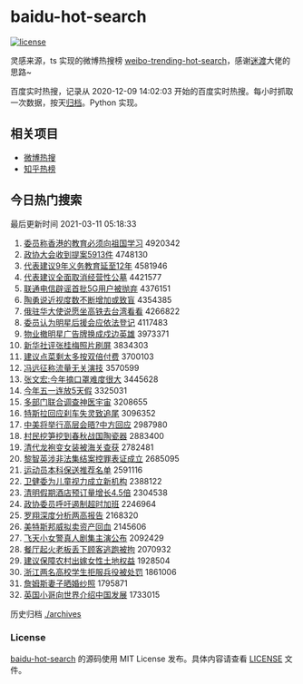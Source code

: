 # baidu-hot-search

[![license](https://img.shields.io/github/license/Arrackisarookie/baidu-hot-search)](https://github.com/Arrackisarookie/baidu-hot-search/blob/master/LICENSE)

灵感来源，ts 实现的微博热搜榜 [weibo-trending-hot-search](https://github.com/justjavac/weibo-trending-hot-search)，感谢[迷渡](https://github.com/justjavac)大佬的思路~

百度实时热搜，记录从 2020-12-09 14:02:03 开始的百度实时热搜。每小时抓取一次数据，按天[归档](./archives)。Python 实现。

## 相关项目
+ [微博热搜](https://github.com/Arrackisarookie/weibo-hot-search)
+ [知乎热榜](https://github.com/Arrackisarookie/zhihu-top-search)

## 今日热门搜索

<!-- Rank Begin -->

最后更新时间 2021-03-11 05:18:33

1. [委员称香港的教育必须向祖国学习](http://www.baidu.com/baidu?cl=3&tn=SE_baiduhomet8_jmjb7mjw&rsv_dl=fyb_top&fr=top1000&wd=%CE%AF%D4%B1%B3%C6%CF%E3%B8%DB%B5%C4%BD%CC%D3%FD%B1%D8%D0%EB%CF%F2%D7%E6%B9%FA%D1%A7%CF%B0) 4920342
1. [政协大会收到提案5913件](http://www.baidu.com/baidu?cl=3&tn=SE_baiduhomet8_jmjb7mjw&rsv_dl=fyb_top&fr=top1000&wd=%D5%FE%D0%AD%B4%F3%BB%E1%CA%D5%B5%BD%CC%E1%B0%B85913%BC%FE) 4748130
1. [代表建议9年义务教育延至12年](http://www.baidu.com/baidu?cl=3&tn=SE_baiduhomet8_jmjb7mjw&rsv_dl=fyb_top&fr=top1000&wd=%B4%FA%B1%ED%BD%A8%D2%E99%C4%EA%D2%E5%CE%F1%BD%CC%D3%FD%D1%D3%D6%C112%C4%EA) 4581946
1. [代表建议全面取消经营性公墓](http://www.baidu.com/baidu?cl=3&tn=SE_baiduhomet8_jmjb7mjw&rsv_dl=fyb_top&fr=top1000&wd=%B4%FA%B1%ED%BD%A8%D2%E9%C8%AB%C3%E6%C8%A1%CF%FB%BE%AD%D3%AA%D0%D4%B9%AB%C4%B9) 4421577
1. [联通电信辟谣首批5G用户被抛弃](http://www.baidu.com/baidu?cl=3&tn=SE_baiduhomet8_jmjb7mjw&rsv_dl=fyb_top&fr=top1000&wd=%C1%AA%CD%A8%B5%E7%D0%C5%B1%D9%D2%A5%CA%D7%C5%FA5G%D3%C3%BB%A7%B1%BB%C5%D7%C6%FA) 4376151
1. [陶勇说近视度数不断增加或致盲](http://www.baidu.com/baidu?cl=3&tn=SE_baiduhomet8_jmjb7mjw&rsv_dl=fyb_top&fr=top1000&wd=%CC%D5%D3%C2%CB%B5%BD%FC%CA%D3%B6%C8%CA%FD%B2%BB%B6%CF%D4%F6%BC%D3%BB%F2%D6%C2%C3%A4) 4354385
1. [俄驻华大使说愿坐高铁去台湾看看](http://www.baidu.com/baidu?cl=3&tn=SE_baiduhomet8_jmjb7mjw&rsv_dl=fyb_top&fr=top1000&wd=%B6%ED%D7%A4%BB%AA%B4%F3%CA%B9%CB%B5%D4%B8%D7%F8%B8%DF%CC%FA%C8%A5%CC%A8%CD%E5%BF%B4%BF%B4) 4266822
1. [委员认为明星后援会应依法登记](http://www.baidu.com/baidu?cl=3&tn=SE_baiduhomet8_jmjb7mjw&rsv_dl=fyb_top&fr=top1000&wd=%CE%AF%D4%B1%C8%CF%CE%AA%C3%F7%D0%C7%BA%F3%D4%AE%BB%E1%D3%A6%D2%C0%B7%A8%B5%C7%BC%C7) 4117483
1. [物业撤明星广告牌换成戍边英雄](http://www.baidu.com/baidu?cl=3&tn=SE_baiduhomet8_jmjb7mjw&rsv_dl=fyb_top&fr=top1000&wd=%CE%EF%D2%B5%B3%B7%C3%F7%D0%C7%B9%E3%B8%E6%C5%C6%BB%BB%B3%C9%CA%F9%B1%DF%D3%A2%D0%DB) 3973371
1. [新华社评张桂梅照片刷屏](http://www.baidu.com/baidu?cl=3&tn=SE_baiduhomet8_jmjb7mjw&rsv_dl=fyb_top&fr=top1000&wd=%D0%C2%BB%AA%C9%E7%C6%C0%D5%C5%B9%F0%C3%B7%D5%D5%C6%AC%CB%A2%C6%C1) 3834303
1. [建议点菜剩太多按双倍付费](http://www.baidu.com/baidu?cl=3&tn=SE_baiduhomet8_jmjb7mjw&rsv_dl=fyb_top&fr=top1000&wd=%BD%A8%D2%E9%B5%E3%B2%CB%CA%A3%CC%AB%B6%E0%B0%B4%CB%AB%B1%B6%B8%B6%B7%D1) 3700103
1. [冯远征称流量无关演技](http://www.baidu.com/baidu?cl=3&tn=SE_baiduhomet8_jmjb7mjw&rsv_dl=fyb_top&fr=top1000&wd=%B7%EB%D4%B6%D5%F7%B3%C6%C1%F7%C1%BF%CE%DE%B9%D8%D1%DD%BC%BC) 3570599
1. [张文宏:今年摘口罩难度很大](http://www.baidu.com/baidu?cl=3&tn=SE_baiduhomet8_jmjb7mjw&rsv_dl=fyb_top&fr=top1000&wd=%D5%C5%CE%C4%BA%EA%3A%BD%F1%C4%EA%D5%AA%BF%DA%D5%D6%C4%D1%B6%C8%BA%DC%B4%F3) 3445628
1. [今年五一连放5天假](http://www.baidu.com/baidu?cl=3&tn=SE_baiduhomet8_jmjb7mjw&rsv_dl=fyb_top&fr=top1000&wd=%BD%F1%C4%EA%CE%E5%D2%BB%C1%AC%B7%C55%CC%EC%BC%D9) 3325031
1. [多部门联合调查神医宇宙](http://www.baidu.com/baidu?cl=3&tn=SE_baiduhomet8_jmjb7mjw&rsv_dl=fyb_top&fr=top1000&wd=%B6%E0%B2%BF%C3%C5%C1%AA%BA%CF%B5%F7%B2%E9%C9%F1%D2%BD%D3%EE%D6%E6) 3208655
1. [特斯拉回应刹车失灵致追尾](http://www.baidu.com/baidu?cl=3&tn=SE_baiduhomet8_jmjb7mjw&rsv_dl=fyb_top&fr=top1000&wd=%CC%D8%CB%B9%C0%AD%BB%D8%D3%A6%C9%B2%B3%B5%CA%A7%C1%E9%D6%C2%D7%B7%CE%B2) 3096352
1. [中美将举行高层会晤?中方回应](http://www.baidu.com/baidu?cl=3&tn=SE_baiduhomet8_jmjb7mjw&rsv_dl=fyb_top&fr=top1000&wd=%D6%D0%C3%C0%BD%AB%BE%D9%D0%D0%B8%DF%B2%E3%BB%E1%CE%EE%3F%D6%D0%B7%BD%BB%D8%D3%A6) 2987980
1. [村民挖笋挖到春秋战国陶瓷器](http://www.baidu.com/baidu?cl=3&tn=SE_baiduhomet8_jmjb7mjw&rsv_dl=fyb_top&fr=top1000&wd=%B4%E5%C3%F1%CD%DA%CB%F1%CD%DA%B5%BD%B4%BA%C7%EF%D5%BD%B9%FA%CC%D5%B4%C9%C6%F7) 2883400
1. [清代龙袍变女装被海关查获](http://www.baidu.com/baidu?cl=3&tn=SE_baiduhomet8_jmjb7mjw&rsv_dl=fyb_top&fr=top1000&wd=%C7%E5%B4%FA%C1%FA%C5%DB%B1%E4%C5%AE%D7%B0%B1%BB%BA%A3%B9%D8%B2%E9%BB%F1) 2782481
1. [黎智英涉非法集结案控罪表证成立](http://www.baidu.com/baidu?cl=3&tn=SE_baiduhomet8_jmjb7mjw&rsv_dl=fyb_top&fr=top1000&wd=%C0%E8%D6%C7%D3%A2%C9%E6%B7%C7%B7%A8%BC%AF%BD%E1%B0%B8%BF%D8%D7%EF%B1%ED%D6%A4%B3%C9%C1%A2) 2685095
1. [运动员本科保送推荐名单](http://www.baidu.com/baidu?cl=3&tn=SE_baiduhomet8_jmjb7mjw&rsv_dl=fyb_top&fr=top1000&wd=%D4%CB%B6%AF%D4%B1%B1%BE%BF%C6%B1%A3%CB%CD%CD%C6%BC%F6%C3%FB%B5%A5) 2591116
1. [卫健委为儿童视力成立新机构](http://www.baidu.com/baidu?cl=3&tn=SE_baiduhomet8_jmjb7mjw&rsv_dl=fyb_top&fr=top1000&wd=%CE%C0%BD%A1%CE%AF%CE%AA%B6%F9%CD%AF%CA%D3%C1%A6%B3%C9%C1%A2%D0%C2%BB%FA%B9%B9) 2388122
1. [清明假期酒店预订量增长4.5倍](http://www.baidu.com/baidu?cl=3&tn=SE_baiduhomet8_jmjb7mjw&rsv_dl=fyb_top&fr=top1000&wd=%C7%E5%C3%F7%BC%D9%C6%DA%BE%C6%B5%EA%D4%A4%B6%A9%C1%BF%D4%F6%B3%A44.5%B1%B6) 2304538
1. [政协委员呼吁遏制超时加班](http://www.baidu.com/baidu?cl=3&tn=SE_baiduhomet8_jmjb7mjw&rsv_dl=fyb_top&fr=top1000&wd=%D5%FE%D0%AD%CE%AF%D4%B1%BA%F4%D3%F5%B6%F4%D6%C6%B3%AC%CA%B1%BC%D3%B0%E0) 2246964
1. [罗翔深度分析两高报告](http://www.baidu.com/baidu?cl=3&tn=SE_baiduhomet8_jmjb7mjw&rsv_dl=fyb_top&fr=top1000&wd=%C2%DE%CF%E8%C9%EE%B6%C8%B7%D6%CE%F6%C1%BD%B8%DF%B1%A8%B8%E6) 2168320
1. [美特斯邦威拟卖资产回血](http://www.baidu.com/baidu?cl=3&tn=SE_baiduhomet8_jmjb7mjw&rsv_dl=fyb_top&fr=top1000&wd=%C3%C0%CC%D8%CB%B9%B0%EE%CD%FE%C4%E2%C2%F4%D7%CA%B2%FA%BB%D8%D1%AA) 2145606
1. [飞天小女警真人剧集主演公布](http://www.baidu.com/baidu?cl=3&tn=SE_baiduhomet8_jmjb7mjw&rsv_dl=fyb_top&fr=top1000&wd=%B7%C9%CC%EC%D0%A1%C5%AE%BE%AF%D5%E6%C8%CB%BE%E7%BC%AF%D6%F7%D1%DD%B9%AB%B2%BC) 2092429
1. [餐厅起火老板丢下顾客逃跑被拘](http://www.baidu.com/baidu?cl=3&tn=SE_baiduhomet8_jmjb7mjw&rsv_dl=fyb_top&fr=top1000&wd=%B2%CD%CC%FC%C6%F0%BB%F0%C0%CF%B0%E5%B6%AA%CF%C2%B9%CB%BF%CD%CC%D3%C5%DC%B1%BB%BE%D0) 2070932
1. [建议保障农村出嫁女性土地权益](http://www.baidu.com/baidu?cl=3&tn=SE_baiduhomet8_jmjb7mjw&rsv_dl=fyb_top&fr=top1000&wd=%BD%A8%D2%E9%B1%A3%D5%CF%C5%A9%B4%E5%B3%F6%BC%DE%C5%AE%D0%D4%CD%C1%B5%D8%C8%A8%D2%E6) 1928504
1. [浙江两名高校学生拒服兵役被处罚](http://www.baidu.com/baidu?cl=3&tn=SE_baiduhomet8_jmjb7mjw&rsv_dl=fyb_top&fr=top1000&wd=%D5%E3%BD%AD%C1%BD%C3%FB%B8%DF%D0%A3%D1%A7%C9%FA%BE%DC%B7%FE%B1%F8%D2%DB%B1%BB%B4%A6%B7%A3) 1861006
1. [詹姆斯妻子晒婚纱照](http://www.baidu.com/baidu?cl=3&tn=SE_baiduhomet8_jmjb7mjw&rsv_dl=fyb_top&fr=top1000&wd=%D5%B2%C4%B7%CB%B9%C6%DE%D7%D3%C9%B9%BB%E9%C9%B4%D5%D5) 1795871
1. [英国小哥向世界介绍中国发展](http://www.baidu.com/baidu?cl=3&tn=SE_baiduhomet8_jmjb7mjw&rsv_dl=fyb_top&fr=top1000&wd=%D3%A2%B9%FA%D0%A1%B8%E7%CF%F2%CA%C0%BD%E7%BD%E9%C9%DC%D6%D0%B9%FA%B7%A2%D5%B9) 1733015
<!-- Rank End -->

历史归档 [./archives](./archives)

### License

[baidu-hot-search](https://github.com/Arrackisarookie/baidu-hot-search) 的源码使用 MIT License 发布。具体内容请查看 [LICENSE](./LICENSE) 文件。
